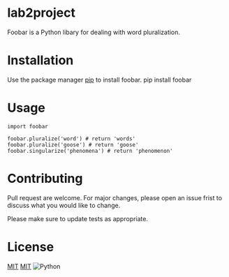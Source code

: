 # lab2project
Foobar is a Python libary for dealing with word pluralization.
# Installation
Use the package manager [pip](https://pypi.org/project/pip/) to install foobar.
    pip install foobar
# Usage
    import foobar
    
    foobar.pluralize('word') # return 'words'
    foobar.pluralize('goose') # return 'goose'
    foobar.singularize('phenomena') # return 'phenomenon'
# Contributing
Pull request are welcome. For major changes, please open an issue frist to discuss what you would like to change.

Please make sure to update tests as appropriate.
# License
[MIT](https://opensource.org/licenses/MIT)
[MIT](https://opensource.org/licenses/MIT)
![Python](https://images.hdqwalls.com/wallpapers/python-logo-4k-i6.jpg)
